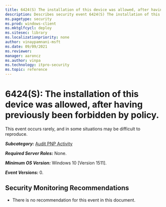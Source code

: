 ```yaml
---
title: 6424(S) The installation of this device was allowed, after having previously been forbidden by policy. 
description: Describes security event 6424(S) The installation of this device was allowed, after having previously been forbidden by policy.
ms.pagetype: security
ms.prod: windows-client
ms.mktglfcycl: deploy
ms.sitesec: library
ms.localizationpriority: none
author: vinaypamnani-msft
ms.date: 09/09/2021
ms.reviewer: 
manager: aaroncz
ms.author: vinpa
ms.technology: itpro-security
ms.topic: reference
---
```


# 6424(S): The installation of this device was allowed, after having previously been forbidden by policy.


This event occurs rarely, and in some situations may be difficult to reproduce.

***Subcategory:***&nbsp;[Audit PNP Activity](audit-pnp-activity.md)

***Required Server Roles:*** None.

***Minimum OS Version:*** Windows 10 \[Version 1511\].

***Event Versions:*** 0.

## Security Monitoring Recommendations

-   There is no recommendation for this event in this document.

